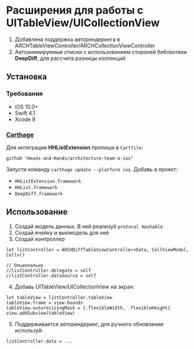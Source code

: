 # Расширения для работы с UITableView/UICollectionView

1. Добавлена поддержка авторендеринга в ARCHTableViewController/ARCHCollectionViewController
2. Автоанимируемые списки с использованием стороней  библиотеки **DeepDiff**, для рассчета разницы коллекций 

## Установка

### Требования

- iOS 10.0+
- Swift 4.1
- Xcode 9

### [Carthage](https://github.com/Carthage/Carthage)

Для интеграции **HHListExtension** пропиши в `Cartfile`:

```
github "Heads-and-Hands/architecture-team-a-ios"
```

Запусти команду `carthage update --platform ios`. Добавь в проект:

- `HHListExtension.framework`
- `HHList.framework`
- `DeepDiff.framework`

## Использование

1. Создай модель данных. В ней реализуй ``protocol Hashable``
2. Создай ячейку и вьюмодель для неё
3. Создай контроллер

```
let listController = ARCHDiffTableViewController<Data, CellViewModel, Cell>()

// Опционально
//listController.delegate = self
//listController.dataSource = self
```

4. Добавь UITableView/UICollectionView на экран:

```
let tableView = listController.tableView
tableView.frame = view.bounds
tableView.autoresizingMask = [.flexibleWidth, .flexibleHeight]
view.addSubview(tableView)
```
5. Поддерживается авторендеринг, для ручного обновления используй:

```
listController.data = ...
```
